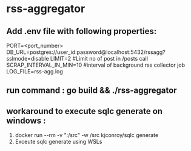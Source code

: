# rss-aggregator

## Add .env file with following properties:
PORT=<port_number>
DB_URL=postgres://user_id:password@localhost:5432/rssagg?sslmode=disable
LIMIT=2 #Limit no of post in /posts call
SCRAP_INTERVAL_IN_MIN=10 #interval of background rss collector job
LOG_FILE=rss-agg.log

## run command : go build && ./rss-aggregator

## workaround to execute sqlc generate on windows : 
1. docker run --rm -v "<root>:/src" -w /src kjconroy/sqlc generate
2. Exceute sqlc generate using WSLs